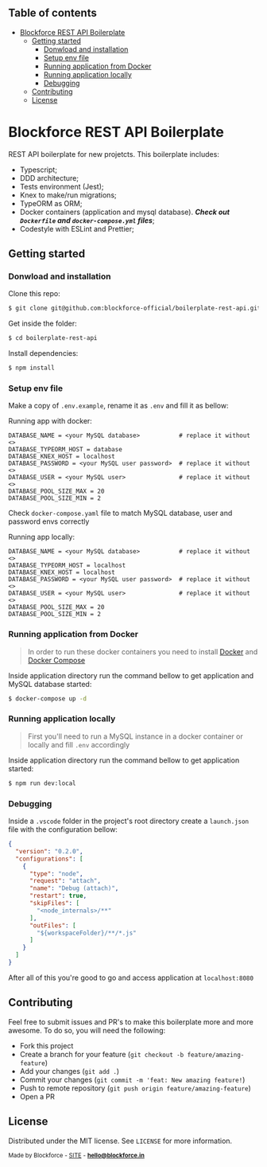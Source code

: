 ## Table of contents
- [Blockforce REST API Boilerplate](#blockforce-rest-api-boilerplate)
  - [Getting started](#getting-started)
    - [Donwload and installation](#donwload-and-installation)
    - [Setup env file](#setup-env-file)
    - [Running application from Docker](#running-application-from-docker)
    - [Running application locally](#running-application-locally)
    - [Debugging](#debugging)
  - [Contributing](#contributing)
  - [License](#license)
# Blockforce REST API Boilerplate

REST API boilerplate for new projetcts. This boilerplate includes:

- Typescript;
- DDD architecture;
- Tests environment (Jest);
- Knex to make/run migrations;
- TypeORM as ORM;
- Docker containers (application and mysql database). ***Check out `Dockerfile` and `docker-compose.yml` files***;
- Codestyle with ESLint and Prettier;
## Getting started
### Donwload and installation

Clone this repo:

```bash
$ git clone git@github.com:blockforce-official/boilerplate-rest-api.git
```
Get inside the folder:
```bash
$ cd boilerplate-rest-api
```
Install dependencies:
```bash
$ npm install
```
### Setup env file
Make a copy of `.env.example`, rename it as `.env` and fill it as bellow:

Running app with docker:
```
DATABASE_NAME = <your MySQL database>           # replace it without <>
DATABASE_TYPEORM_HOST = database
DATABASE_KNEX_HOST = localhost
DATABASE_PASSWORD = <your MySQL user password>  # replace it without <>
DATABASE_USER = <your MySQL user>               # replace it without <>
DATABASE_POOL_SIZE_MAX = 20
DATABASE_POOL_SIZE_MIN = 2
```
Check `docker-compose.yaml` file to match MySQL database, user and password envs correctly 

Running app locally:
```
DATABASE_NAME = <your MySQL database>           # replace it without <>
DATABASE_TYPEORM_HOST = localhost
DATABASE_KNEX_HOST = localhost
DATABASE_PASSWORD = <your MySQL user password>  # replace it without <>
DATABASE_USER = <your MySQL user>               # replace it without <>
DATABASE_POOL_SIZE_MAX = 20
DATABASE_POOL_SIZE_MIN = 2
```

### Running application from Docker
> In order to run these docker containers you need to install [Docker](https://docs.docker.com/engine/) and [Docker Compose](https://docs.docker.com/compose/install/)

Inside application directory run the command bellow to get application and MySQL database started:
```bash
$ docker-compose up -d
```
### Running application locally
> First you'll need to run a MySQL instance in a docker container or locally and fill `.env` accordingly

Inside application directory run the command bellow to get application started:
```bash
$ npm run dev:local
```
### Debugging
Inside a `.vscode` folder in the project's root directory create a `launch.json` file with the configuration bellow:
```json
{
  "version": "0.2.0",
  "configurations": [
    {
      "type": "node",
      "request": "attach",
      "name": "Debug (attach)",
      "restart": true,
      "skipFiles": [
        "<node_internals>/**"
      ],
      "outFiles": [
        "${workspaceFolder}/**/*.js"
      ]
    }
  ]
}
```
After all of this you're good to go and access application at `localhost:8080`

## Contributing

Feel free to submit issues and PR's to make this boilerplate more and more awesome. To do so, you will need the following:

- Fork this project
- Create a branch for your feature (`git checkout -b feature/amazing-feature`)
- Add your changes (`git add .`)
- Commit your changes (`git commit -m 'feat: New amazing feature!`)
- Push to remote repository (`git push origin feature/amazing-feature`)
- Open a PR

## License

Distributed under the MIT license. See `LICENSE` for more information.

<sub>Made by Blockforce - [SITE](https://blockforce.in/) - **hello@blockforce.in**</sub>

